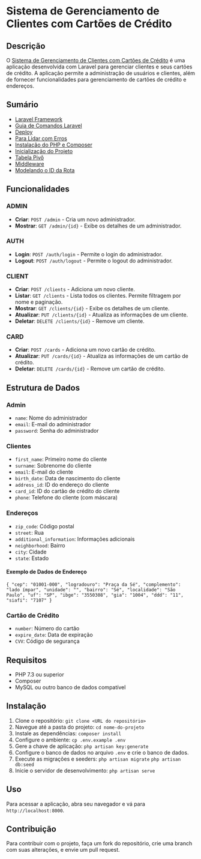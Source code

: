# Sistema de Gerenciamento de Clientes com Cartões de Crédito

## Descrição

O [Sistema de Gerenciamento de Clientes com Cartões de Crédito](./Desafio_Técnico_%20Sistema_de_Gerenciamento_de_Clientes_com_Cartões_de_Crédito.pdf) é uma aplicação desenvolvida com Laravel para gerenciar clientes e seus cartões de crédito. A aplicação permite a administração de usuários e clientes, além de fornecer funcionalidades para gerenciamento de cartões de crédito e endereços.

## Sumário

- [Laravel Framework](docs/Laravel_Framework.md)
- [Guia de Comandos Laravel](docs/Command_Guide.md)
- [Deploy](docs/Deploy.md)
- [Para Lidar com Erros](docs/Error_Dealing.md)
- [Instalação do PHP e Composer](docs/Install_PHP.md)
- [Inicialização do Projeto](docs/Start_Laravel.md)
- [Tabela Pivô](docs/Pivot_Table_Relationship.md)
- [Middleware](docs/Middleware.md)
- [Modelando o ID da Rota](docs/Middleware.md)

## Funcionalidades

### ADMIN

- **Criar**: `POST /admin` - Cria um novo administrador.
- **Mostrar**: `GET /admin/{id}` - Exibe os detalhes de um administrador.

### AUTH

- **Login**: `POST /auth/login` - Permite o login do administrador.
- **Logout**: `POST /auth/logout` - Permite o logout do administrador.

### CLIENT

- **Criar**: `POST /clients` - Adiciona um novo cliente.
- **Listar**: `GET /clients` - Lista todos os clientes. Permite filtragem por nome e paginação.
- **Mostrar**: `GET /clients/{id}` - Exibe os detalhes de um cliente.
- **Atualizar**: `PUT /clients/{id}` - Atualiza as informações de um cliente.
- **Deletar**: `DELETE /clients/{id}` - Remove um cliente.

### CARD

- **Criar**: `POST /cards` - Adiciona um novo cartão de crédito.
- **Atualizar**: `PUT /cards/{id}` - Atualiza as informações de um cartão de crédito.
- **Deletar**: `DELETE /cards/{id}` - Remove um cartão de crédito.

## Estrutura de Dados

### Admin

- `name`: Nome do administrador
- `email`: E-mail do administrador
- `password`: Senha do administrador

### Clientes

- `first_name`: Primeiro nome do cliente
- `surname`: Sobrenome do cliente
- `email`: E-mail do cliente
- `birth_date`: Data de nascimento do cliente
- `address_id`: ID do endereço do cliente
- `card_id`: ID do cartão de crédito do cliente
- `phone`: Telefone do cliente (com máscara)

### Endereços

- `zip_code`: Código postal
- `street`: Rua
- `additional_information`: Informações adicionais
- `neighborhood`: Bairro
- `city`: Cidade
- `state`: Estado

#### Exemplo de Dados de Endereço

`{ "cep": "01001-000", "logradouro": "Praça da Sé", "complemento": "lado ímpar", "unidade": "", "bairro": "Sé", "localidade": "São Paulo", "uf": "SP", "ibge": "3550308", "gia": "1004", "ddd": "11", "siafi": "7107" }`

### Cartão de Crédito

- `number`: Número do cartão
- `expire_date`: Data de expiração
- `CVV`: Código de segurança

## Requisitos

- PHP 7.3 ou superior
- Composer
- MySQL ou outro banco de dados compatível

## Instalação

1. Clone o repositório: `git clone <URL do repositório>`
2. Navegue até a pasta do projeto: `cd nome-do-projeto`
3. Instale as dependências: `composer install`
4. Configure o ambiente: `cp .env.example .env`
5. Gere a chave de aplicação: `php artisan key:generate`
6. Configure o banco de dados no arquivo `.env` e crie o banco de dados.
7. Execute as migrações e seeders: `php artisan migrate` `php artisan db:seed`
8. Inicie o servidor de desenvolvimento: `php artisan serve`

## Uso

Para acessar a aplicação, abra seu navegador e vá para `http://localhost:8000`.

## Contribuição

Para contribuir com o projeto, faça um fork do repositório, crie uma branch com suas alterações, e envie um pull request.
